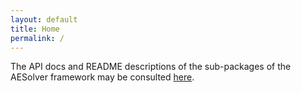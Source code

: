 ```yaml
---
layout: default
title: Home
permalink: /
---
```


The API docs and README descriptions of the sub-packages of the AESolver framework may be consulted [here](./overview_API.md).
